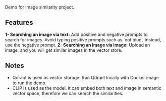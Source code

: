 Demo for image similarity project.

## Features

**1- Searching an image via text:** Add positive and negative prompts to search for images. Avoid typing positive prompts such as 'not blue', instead, use the negative prompt.
**2- Searching an image via image:** Upload an image, and you will get similar images in the vector store.

## Notes
- Qdrant is used as vector storage. Run Qdrant locally with Docker image to run the demo.
- CLIP is used as the model. It can embed both text and image in semantic vector space, therefore we can search the similarities.
